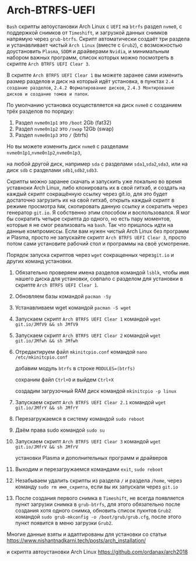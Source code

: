 # Arch-BTRFS-UEFI

`Bash` скрипты автоустановки Arch Linux c `UEFI` на `btrfs` раздел `nvme0`, с поддержкой снимков от `Timeshift`, и загрузкой данных снимков напрямую через `grub-btrfs`. Скрипт автоматически создаёт три раздела и устанавливает чистый `Arch Linux` (вместе с `Grub2`), с возможностью доустановить `Plasma`, `SDDM` и драйверами `Nvidia`, и минимальным набором важных программ, список которых можно посмотреть в скрипте `Arch BTRFS UEFI Clear 3`.

В скрипте `Arch BTRFS UEFI Clear 1` вы можете заранее сами изменить размер разделов и диск на который идёт установка, в пунктах `2.4 создание разделов`, `2.4.2 Форматирование дисков`, `2.4.3 Монтирование дисков и создание томов и папок`.

По умолчанию установка осуществляется на диск `nvme0` с созданием трёх разделов по порядку:

1. Раздел `nvme0n1p1` это `/boot` 2Gb (fat32)
2. Раздел `nvme0n1p2` это `/swap` 12Gb (swap)
3. Раздел `nvme0n1p3` это `/` (btrfs)

Но вы можете изменить диск `nvme0` с разделами `nvme0n1p1`,`nvme0n1p2`,`nvme0n1p3`,

на любой другой диск, например `sda` с разделами `sda1`,`sda2`,`sda3`, или на диск `sdb` с разделами `sdb1`,`sdb2`,`sdb3`.

Скрипты можно заранее скачать и запускить уже локально во время уставноки Arch Linux, либо клонировать их в свой гитхаб, и создать на каждый скрипт сокращённую ссылку через git.io, для это будет достаточно загрузить их на свой гитхаб, открыть каждый скрипт в режиме просмотра `RAW`, скопировать данную ссылку и сократить через генератор `git.io`. Я собственно этим способом и воспользовался. Я мог бы сократить четыре скрипта до одного, но есть пару моментов, которые я не смог реализовать на `bash`. Так что пришлось идти на данные компромиссы. Если вам нужен чистый Arch Linux без программ и Plasma, просто не запускайте скрипт `Arch BTRFS UEFI Clear 3`, просто потом сами установите рабочий стол и программы на своё усмотрение. 

Порядок запуска скриптов через `wget` сокращенных через`git.io` и других команд установки.
1. Обязательно проверяем имена разделов командой `lsblk`, чтобы имя нашего диска для установки, совпало с разделом для установки в скрипте `Arch BTRFS UEFI Clear 1`.
3. Обновляем базы командой `pacman -Sy`
4. Устанавливаем wget командой `pacman -S wget`
5. Запускаем скрипт `Arch BTRFS UEFI Clear 1` командой `wget git.io/JMfV9 && sh JMfV9`
5. Запускаем скрипт `Arch BTRFS UEFI Clear 2` командой `wget git.io/JMfwh && sh JMfwh`
6. Отредактируем файл `mkinitcpio.conf` командой `nano /etc/mkinitcpio.conf`
   
   добавим модуль `btrfs` в строке `MODULES=(btrfs)`
   
   сохраним файл `Ctrl+O` и выйдем `Ctrl+X`
   
   cоздадим загрузочный RAM диск командой `mkinitcpio -p linux`
7. Запускаем скрипт `Arch BTRFS UEFI Clear 2.1` командой `wget git.io/JMfrY && sh JMfrY`
8. Перезагружаемся в систему командой `sudo reboot`
9. Даём права sudo командой `sudo su`
10. Запускаем скрипт `Arch BTRFS UEFI Clear 3` командой `wget git.io/JMfrV && sh JMfrV`

    установки Plasma и дополнительных программ и драйверов
   
11. Выходим и перезагружаемся командами `exit`, `sudo reboot`
12. Незабываем удалить скрипты из раздела `/` и раздела `/home`, через команду `sudo rm имя_скрипта`, если вы их запускали через `git.io`
13. После создания первого снимка в `Timeshift`, не всегда появляется пункт загрузки снимка в `grub-btrfs`, для этого обязательно после создания хотя одного снимка, обновить список пукнтов `Grub2` командой `sudo grub-mkconfig -o /boot/grub/grub.cfg`, после этого пункт появится в меню загрузки `Grub2`.

Многие данные взяты и адаптированы для установки со статьи https://www.nishantnadkarni.tech/posts/arch_installation/

и скрипта автоустановки Arch Linux https://github.com/ordanax/arch2018
